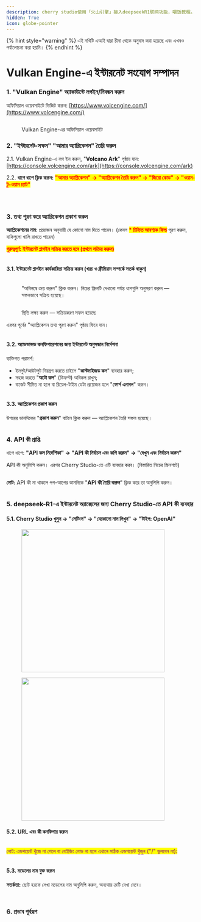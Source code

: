 ```yaml
---
description: cherry studio使用「火山引擎」接入deepseekR1联网功能，喂饭教程。
hidden: True
icon: globe-pointer
---
```


{% hint style="warning" %}
এই নথিটি এআই দ্বারা চীনা থেকে অনুবাদ করা হয়েছে এবং এখনও পর্যালোচনা করা হয়নি।
{% endhint %}

# Vulkan Engine-এ ইন্টারনেট সংযোগ সম্পাদন

### 1. "Vulkan Engine" অ্যাকাউন্টে <a href="#rclz7" id="rclz7"></a> **লগইন/নিবন্ধন করুন**

অফিসিয়াল ওয়েবসাইটে ভিজিট করুন: [https://www.volcengine.com/](https://www.volcengine.com/)

<figure><img src="../.gitbook/assets/image (51).png" alt=""><figcaption><p>Vulkan Engine-এর অফিসিয়াল ওয়েবসাইট</p></figcaption></figure>

### 2. **"ইন্টারনেট-সক্ষম" "আমার অ্যাপ্লিকেশন"** <a href="#gvzaa" id="gvzaa"></a> **তৈরি করুন**

2.1. Vulkan Engine-এ লগ ইন করুন, "**Volcano Ark**" পৃষ্ঠায় যান: [https://console.volcengine.com/ark](https://console.volcengine.com/ark)

2.2. **ধাপে ধাপে ক্লিক করুন:** <mark style="color:red;">**"আমার অ্যাপ্লিকেশন" → "অ্যাপ্লিকেশন তৈরি করুন" → "জিরো কোড" → "ওয়ান-টু-ওয়ান চ্যাট"**</mark>

<figure><img src="../.gitbook/assets/image (53).png" alt=""><figcaption></figcaption></figure>

<figure><img src="../.gitbook/assets/image (54).png" alt=""><figcaption></figcaption></figure>

<figure><img src="../.gitbook/assets/image (71).png" alt=""><figcaption></figcaption></figure>

### 3. **তথ্য পূরণ করে অ্যাপ্লিকেশন প্রকাশ করুন** <a href="#zzdfe" id="zzdfe"></a>

**অ্যাপ্লিকেশনের নাম**: প্রয়োজন অনুযায়ী যে কোনো নাম দিতে পারেন। (কেবল <mark style="color:red;">**\* চিহ্নিত আবশ্যক ফিল্ড**</mark> পূরণ করুন, বাকিগুলো খালি রাখতে পারেন)

<mark style="color:red;">**গুরুত্বপূর্ণ: ইন্টারনেট প্লাগইন সক্রিয় করতে হবে (প্রথমে সক্রিয় করুন)**</mark>

<figure><img src="../.gitbook/assets/image (56).png" alt=""><figcaption></figcaption></figure>

#### 3.1. **ইন্টারনেট প্লাগইন কার্যকারিতা সক্রিয় করুন** <a href="#mwn38" id="mwn38"></a> (খরচ ও ফ্রীমিয়াদ সম্পর্কে সতর্ক থাকুন)

<figure><img src="../.gitbook/assets/image (57).png" alt=""><figcaption><p>"অবিলম্বে ক্রয় করুন" ক্লিক করুন। নিচের স্ক্রিনটি দেখানো পর্যন্ত ধাপগুলি অনুসরণ করুন — সফলভাবে সক্রিয় হয়েছে।</p></figcaption></figure>

<figure><img src="../.gitbook/assets/image (58).png" alt=""><figcaption><p>স্থিতি লক্ষ্য করুন — সক্রিয়করণ সফল হয়েছে</p></figcaption></figure>

এরপর পূর্বের "অ্যাপ্লিকেশন তথ্য পূরণ করুন" পৃষ্ঠায় ফিরে যান।

<figure><img src="../.gitbook/assets/image (59).png" alt=""><figcaption></figcaption></figure>

#### 3.2. **অ্যাডভান্সড কনফিগারেশনের জন্য ইন্টারনেট অনুসন্ধান নির্দেশনা** <a href="#sp6uz" id="sp6uz"></a>

ব্যক্তিগত পরামর্শ:

* ইনপুট/আউটপুট নিয়ন্ত্রণ করতে চাইলে "**কাস্টমাইজড কল**" ব্যবহার করুন;
* সহজ করতে "**অটো কল**" (ডিফল্ট) অবিকল রাখুন;
* বাজেট সীমিত না হলে বা রিয়েল-টাইম ডেটা প্রয়োজন হলে "**ফোর্স এনাবল**" করুন।

<figure><img src="../.gitbook/assets/image (60).png" alt=""><figcaption></figcaption></figure>

#### 3.3. **অ্যাপ্লিকেশন প্রকাশ করুন** <a href="#fe1gf" id="fe1gf"></a>

উপরের ডানদিকের "**প্রকাশ করুন**" বাটনে ক্লিক করুন — অ্যাপ্লিকেশন তৈরি সফল হয়েছে।

<figure><img src="../.gitbook/assets/image (61).png" alt=""><figcaption></figcaption></figure>

### 4. **API কী প্রাপ্তি** <a href="#jtqlu" id="jtqlu"></a>

ধাপে ধাপে: **"API কল নির্দেশিকা" → "API কী নির্বাচন এবং কপি করুন" → "দেখুন এবং নির্বাচন করুন"**

API কী অনুলিপি করুন। এরপর Cherry Studio-তে এটি ব্যবহার করব। (বিস্তারিত নিচের স্ক্রিনশটে)

<figure><img src="../.gitbook/assets/image (62).png" alt=""><figcaption></figcaption></figure>

**নোট:** API কী না থাকলে পপ-আপের ডানদিকে "**API কী তৈরি করুন**" ক্লিক করে তা অনুলিপি করুন।

<figure><img src="../.gitbook/assets/image (63).png" alt=""><figcaption></figcaption></figure>

### 5. **deepseek-R1-এ ইন্টারনেট অ্যাক্সেসের জন্য Cherry Studio-তে API কী ব্যবহার** <a href="#lrefj" id="lrefj"></a>

#### 5.1. Cherry Studio খুলুন → **"সেটিংস" → "যেকোনো নাম লিখুন" → "টাইপ: OpenAI"** <a href="#dvrbv" id="dvrbv"></a>

<figure><img src="../.gitbook/assets/image (64).png" alt="" width="375"><figcaption></figcaption></figure>

<figure><img src="../.gitbook/assets/image (65).png" alt="" width="375"><figcaption></figcaption></figure>

#### 5.2. **URL এবং কী কনফিগার করুন** <a href="#mt8y0" id="mt8y0"></a>

<figure><img src="../.gitbook/assets/image (66).png" alt=""><figcaption></figcaption></figure>

<mark style="color:purple;">নোট: এন্ডপয়েন্ট খুঁজে না পেলে বা বেইজিং নোড না হলে এখানে সঠিক এন্ডপয়েন্ট খুঁজুন ("/" ভুলবেন না):</mark>

<figure><img src="../.gitbook/assets/image (67).png" alt=""><figcaption></figcaption></figure>

#### 5.3. **মডেলের নাম যুক্ত করুন** <a href="#qmh3i" id="qmh3i"></a>

**সতর্কতা:** ছোট হরফে লেখা মডেলের নাম অনুলিপি করুন, অন্যথায় ত্রুটি দেখা দেবে।

<figure><img src="../.gitbook/assets/image (68).png" alt=""><figcaption></figcaption></figure>

<figure><img src="../.gitbook/assets/image (69).png" alt=""><figcaption></figcaption></figure>

### 6. **প্রভাব পূর্বরূপ** <a href="#peb2p" id="peb2p"></a>

<figure><img src="../.gitbook/assets/image (70).png" alt=""><figcaption></figcaption></figure>